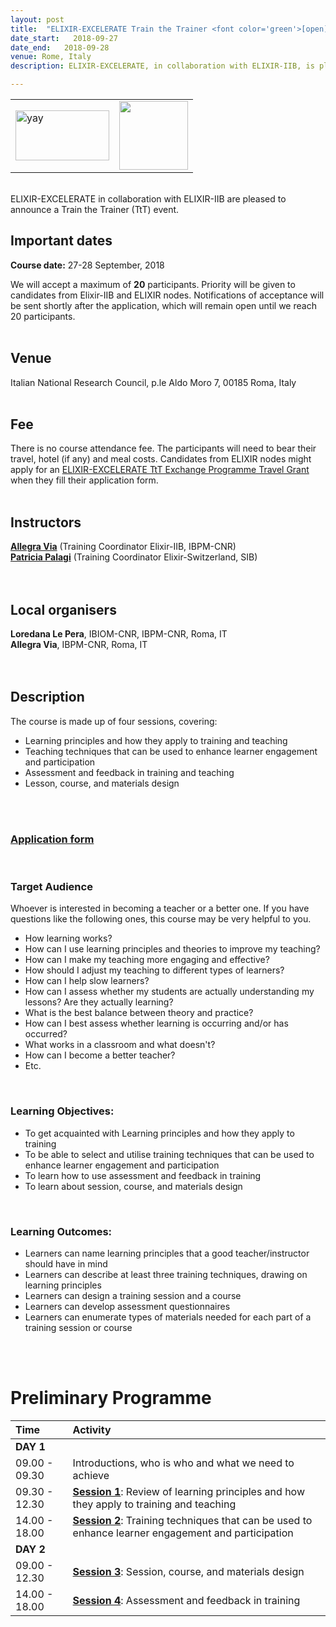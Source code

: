 ```yaml
---
layout: post
title:  "ELIXIR-EXCELERATE Train the Trainer <font color='green'>[open]</font>"
date_start:   2018-09-27
date_end:   2018-09-28
venue: Rome, Italy
description: ELIXIR-EXCELERATE, in collaboration with ELIXIR-IIB, is pleased to announce a Train the Trainer (TtT) event. This course is meant to offer guidance, ideas and tips for training/teaching design, development and delivery based on research-driven educational principles. Examples and discussions will also focus on the challenges presented by academic teaching.

---
```



<table border="0" width="600">
  <tr>
  <td><a href="https://www.elixir-europe.org/about-us/how-funded/eu-projects/excelerate"><img src="../../../img/Logo_excelerate_whitebackground.png" alt="yay" height="80" width="150"></a></td>
  <td><a href="http://elixir-italy.org"><img src="../../../img/logo_elixir_italy.jpg" height="110"></a></td>
  </tr>
</table>
<br>
ELIXIR-EXCELERATE in collaboration with ELIXIR-IIB are pleased to announce a Train the Trainer (TtT) event.
<br>

## Important dates
<b>Course date:</b> 27-28 September, 2018

We will accept a maximum of **20** participants. Priority will be given to candidates from Elixir-IIB and ELIXIR nodes. Notifications of acceptance will be sent shortly after the application, which will remain open until we reach 20 participants.
<br>
<br>

## Venue
Italian National Research Council, p.le Aldo Moro 7, 00185 Roma, Italy
<br>
<br>

## Fee
There is no course attendance fee. The participants will need to bear their travel, hotel (if any) and meal costs. Candidates from ELIXIR nodes might apply for an [ELIXIR-EXCELERATE TtT Exchange Programme Travel Grant](https://github.com/TrainTheTrainer/EXCELERATE-TtT/blob/master/TtT-exchange-programme.md) when they fill their application form.
<br>
<br>

## Instructors
[**Allegra Via**](../../../instructors/allegra_via.html) (Training Coordinator Elixir-IIB, IBPM-CNR)<br>
[**Patricia Palagi**](../../../instructors/patricia_palagi.html) (Training Coordinator Elixir-Switzerland, SIB)<br>
<br>
<br>

## Local organisers
**Loredana Le Pera**, IBIOM-CNR, IBPM-CNR, Roma, IT<br>
**Allegra Via**, IBPM-CNR, Roma, IT<br>
<br>
<br>

## Description
The course is made up of four sessions, covering:

* Learning principles and how they apply to training and teaching
* Teaching techniques that can be used to enhance learner engagement and participation
* Assessment and feedback in training and teaching
* Lesson, course, and materials design
<br>
<br>

### [Application form](https://goo.gl/forms/aQSgdYwQydUnW6j22)
<br>

### Target Audience
Whoever is interested in becoming a teacher or a better one.
If you have questions like the following ones, this course may be very helpful to you.

* How learning works?
* How can I use learning principles and theories to improve my teaching?
* How can I make my teaching more engaging and effective?
* How should I adjust my teaching to different types of learners?
* How can I help slow learners?
* How can I assess whether my students are actually understanding my lessons? Are they actually learning?
* What is the best balance between theory and practice?
* How can I best assess whether learning is occurring and/or has occurred?
* What works in a classroom and what doesn't?
* How can I become a better teacher?
* Etc.
<br>

### Learning Objectives:  
 * To get acquainted with Learning principles and how they apply to training
 * To be able to select and utilise training techniques that can be used to enhance learner engagement and participation
 * To learn how to use assessment and feedback in training
 * To learn about session, course, and materials design
<br>

### Learning Outcomes:
 * Learners can name learning principles that a good teacher/instructor should have in mind
 * Learners can describe at least three training techniques, drawing on learning principles
 * Learners can design a training session and a course
 * Learners can develop assessment questionnaires
 * Learners can enumerate types of materials needed for each part of a training session or course

<br>
<br>

# Preliminary Programme

 Time | Activity
:---------------------|:----------------
**DAY 1**             |
09.00 - 09.30         | Introductions, who is who and what we need to achieve
09.30 - 12.30         | [**Session 1**](https://github.com/ppalagi/EXCELERATE-TtT/blob/master/TtT_session_1.md): Review of learning principles and how they apply to training and teaching
14.00 - 18.00         | [**Session 2**](https://github.com/ppalagi/EXCELERATE-TtT/blob/master/TtT_session_2.md): Training techniques that can be used to enhance learner engagement and participation
**DAY 2**             |
09.00 - 12.30         | [**Session 3**](https://github.com/ppalagi/EXCELERATE-TtT/blob/master/TtT_session_3.md): Session, course, and materials design
14.00 - 18.00         | [**Session 4**](https://github.com/ppalagi/EXCELERATE-TtT/blob/master/TtT_session_4.md): Assessment and feedback in training
